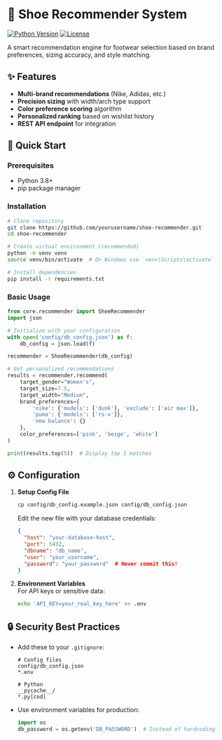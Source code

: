 # 👟 Shoe Recommender System

[![Python Version](https://img.shields.io/badge/python-3.8%2B-blue)](https://www.python.org/)
[![License](https://img.shields.io/badge/license-MIT-green)](LICENSE)

A smart recommendation engine for footwear selection based on brand preferences, sizing accuracy, and style matching.

## ✨ Features
- **Multi-brand recommendations** (Nike, Adidas, etc.)
- **Precision sizing** with width/arch type support
- **Color preference scoring** algorithm
- **Personalized ranking** based on wishlist history
- **REST API endpoint** for integration

## 🚀 Quick Start

### Prerequisites
- Python 3.8+
- pip package manager

### Installation
```bash
# Clone repository
git clone https://github.com/yourusername/shoe-recommender.git
cd shoe-recommender

# Create virtual environment (recommended)
python -m venv venv
source venv/bin/activate  # On Windows use `venv\Scripts\activate`

# Install dependencies
pip install -r requirements.txt
```

### Basic Usage
```python
from core.recommender import ShoeRecommender
import json

# Initialize with your configuration
with open('config/db_config.json') as f:
    db_config = json.load(f)

recommender = ShoeRecommender(db_config)

# Get personalized recommendations
results = recommender.recommend(
    target_gender="Women's",
    target_size=7.5,
    target_width="Medium",
    brand_preferences={
        'nike': {'models': ['dunk'], 'exclude': ['air max']},
        'puma': {'models': ['rs-x']},
        'new balance': {}
    },
    color_preferences=['pink', 'beige', 'white']
)

print(results.top(5))  # Display top 5 matches
```

## ⚙️ Configuration

1. **Setup Config File**
   ```bash
   cp config/db_config.example.json config/db_config.json
   ```
   Edit the new file with your database credentials:
   ```json
   {
     "host": "your-database-host",
     "port": 5432,
     "dbname": "db_name",
     "user": "your_username",
     "password": "your_password"  # Never commit this!
   }
   ```

2. **Environment Variables**  
   For API keys or sensitive data:
   ```bash
   echo 'API_KEY=your_real_key_here' >> .env
   ```

## 🔒 Security Best Practices
- Add these to your `.gitignore`:
  ```gitignore
  # Config files
  config/db_config.json
  *.env
  
  # Python
  __pycache__/
  *.py[cod]
  ```
- Use environment variables for production:
  ```python
  import os
  db_password = os.getenv('DB_PASSWORD')  # Instead of hardcoding
  ```
